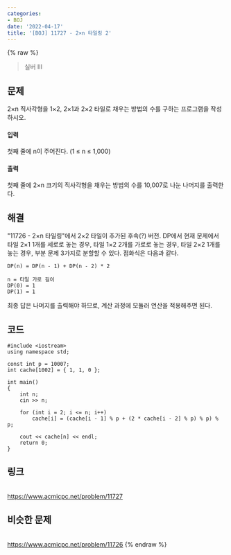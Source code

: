 ```yaml
---
categories:
- BOJ
date: '2022-04-17'
title: '[BOJ] 11727 - 2×n 타일링 2'
---
```


{% raw %}
> 실버 III<br>

## 문제
2×n 직사각형을 1×2, 2×1과 2×2 타일로 채우는 방법의 수를 구하는 프로그램을 작성하시오.

#### 입력
첫째 줄에 n이 주어진다. (1 ≤ n ≤ 1,000)

#### 출력
첫째 줄에 2×n 크기의 직사각형을 채우는 방법의 수를 10,007로 나눈 나머지를 출력한다.

## 해결
"11726 - 2×n 타일링"에서 2×2 타일이 추가된 후속(?) 버전.
DP에서 현재 문제에서 타일 2×1 1개를 세로로 놓는 경우, 타일 1×2 2개를 가로로 놓는 경우, 타일 2×2 1개를 놓는 경우, 부분 문제 3가지로 분할할 수 있다. 점화식은 다음과 같다.

```
DP(n) = DP(n - 1) + DP(n - 2) * 2

n = 타일 가로 길이
DP(0) = 1
DP(1) = 1
```

최종 답은 나머지를 출력해야 하므로, 계산 과정에 모듈러 연산을 적용해주면 된다.

## 코드
```
#include <iostream>
using namespace std;

const int p = 10007;
int cache[1002] = { 1, 1, 0 };

int main()
{
	int n;
	cin >> n;

	for (int i = 2; i <= n; i++)
		cache[i] = (cache[i - 1] % p + (2 * cache[i - 2] % p) % p) % p;

	cout << cache[n] << endl;
	return 0;
}
```

## 링크
<br>https://www.acmicpc.net/problem/11727

## 비슷한 문제
<br>https://www.acmicpc.net/problem/11726
{% endraw %}